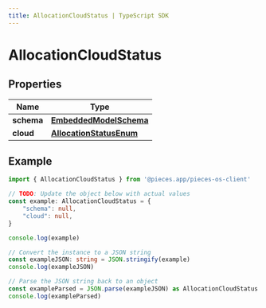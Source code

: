 ```yaml
---
title: AllocationCloudStatus | TypeScript SDK
---
```



# AllocationCloudStatus


## Properties

Name | Type
------------ | -------------
**schema** | [**EmbeddedModelSchema**](EmbeddedModelSchema)
**cloud** | [**AllocationStatusEnum**](AllocationStatusEnum)

## Example

```typescript
import { AllocationCloudStatus } from '@pieces.app/pieces-os-client'

// TODO: Update the object below with actual values
const example: AllocationCloudStatus = {
    "schema": null,
    "cloud": null,
}

console.log(example)

// Convert the instance to a JSON string
const exampleJSON: string = JSON.stringify(example)
console.log(exampleJSON)

// Parse the JSON string back to an object
const exampleParsed = JSON.parse(exampleJSON) as AllocationCloudStatus
console.log(exampleParsed)
```


